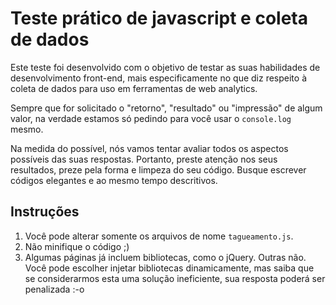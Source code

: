 # Teste prático de javascript e coleta de dados

Este teste foi desenvolvido com o objetivo de testar as suas habilidades de desenvolvimento front-end, mais especificamente no que diz respeito à coleta de dados para uso em ferramentas de web analytics.

Sempre que for solicitado o "retorno", "resultado" ou "impressão" de algum valor, na verdade estamos só pedindo para você usar o `console.log` mesmo.

Na medida do possível, nós vamos tentar avaliar todos os aspectos possíveis das suas respostas. Portanto, preste atenção nos seus resultados, preze pela forma e limpeza do seu código. Busque escrever códigos elegantes e ao mesmo tempo descritivos.

## Instruções

1. Você pode alterar somente os arquivos de nome `tagueamento.js`.
2. Não minifique o código ;)
3. Algumas páginas já incluem bibliotecas, como o jQuery. Outras não. Você pode escolher injetar bibliotecas dinamicamente, mas saiba que se considerarmos esta uma solução ineficiente, sua resposta poderá ser penalizada :-o
